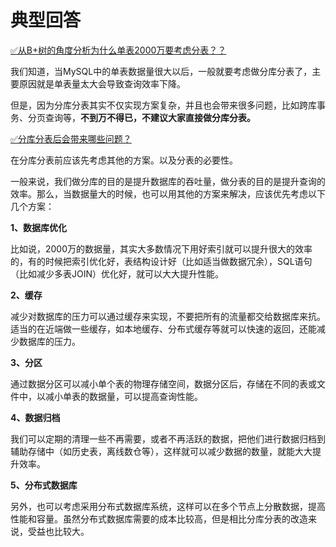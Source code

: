 # 典型回答


[✅从B+树的角度分析为什么单表2000万要考虑分表？？](https://www.yuque.com/hollis666/qyhor6/ovg68pfik2vo2eh8)



我们知道，当MySQL中的单表数据量很大以后，一般就要考虑做分库分表了，主要原因就是单表量太大会导致查询效率下降。



但是，因为分库分表其实不仅实现方案复杂，并且也会带来很多问题，比如跨库事务、分页查询等，**不到万不得已，不建议大家直接做分库分表。**



[✅分库分表后会带来哪些问题？](https://www.yuque.com/hollis666/qyhor6/yhseig)



在分库分表前应该先考虑其他的方案。以及分表的必要性。



一般来说，我们做分库的目的是提升数据库的吞吐量，做分表的目的是提升查询的效率。那么，当数据量大的时候，也可以用其他的方案来解决，应该优先考虑以下几个方案：



**1、数据库优化**



比如说，2000万的数据量，其实大多数情况下用好索引就可以提升很大的效率的，有的时候把索引优化好，表结构设计好（比如适当做数据冗余），SQL语句（比如减少多表JOIN）优化好，就可以大大提升性能。



**2、缓存**



减少对数据库的压力可以通过缓存来实现，不要把所有的流量都交给数据库来抗。适当的在近端做一些缓存，如本地缓存、分布式缓存等就可以快速的返回，还能减少数据库的压力。



**3、分区**



通过数据分区可以减小单个表的物理存储空间，数据分区后，存储在不同的表或文件中，以减小单表的数据量，可以提高查询性能。



**4、数据归档**



我们可以定期的清理一些不再需要，或者不再活跃的数据，把他们进行数据归档到辅助存储中（如历史表，离线数仓等），这样就可以减少数据的数量，就能大大提升效率。



**5、分布式数据库**



另外，也可以考虑采用分布式数据库系统，这样可以在多个节点上分散数据，提高性能和容量。虽然分布式数据库需要的成本比较高，但是相比分库分表的改造来说，受益也比较大。

